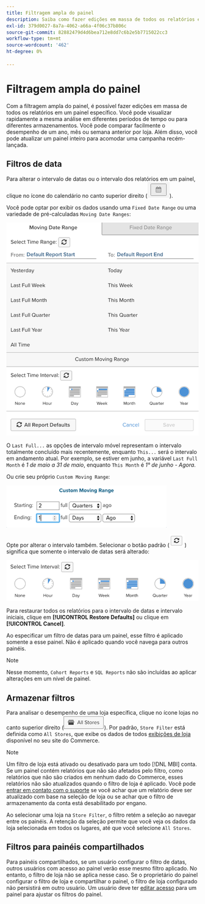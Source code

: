 ```yaml
---
title: Filtragem ampla do painel
description: Saiba como fazer edições em massa de todos os relatórios em um painel específico.
exl-id: 379d0027-8a7a-4062-a66a-4f06c37b806c
source-git-commit: 82882479d4d6bea712e8dd7c6b2e5b7715022cc3
workflow-type: tm+mt
source-wordcount: '462'
ht-degree: 0%

---
```


# Filtragem ampla do painel

Com a filtragem ampla do painel, é possível fazer edições em massa de todos os relatórios em um painel específico. Você pode visualizar rapidamente a mesma análise em diferentes períodos de tempo ou para diferentes armazenamentos. Você pode comparar facilmente o desempenho de um ano, mês ou semana anterior por loja. Além disso, você pode atualizar um painel inteiro para acomodar uma campanha recém-lançada.

## Filtros de data

Para alterar o intervalo de datas ou o intervalo dos relatórios em um painel, clique no ícone do calendário no canto superior direito (![calendário](../../assets/calendar-button.png)).

Você pode optar por exibir os dados usando uma `Fixed Date Range` ou uma variedade de pré-calculadas `Moving Date Ranges`:

![movimentação de intervalos de datas](../../assets/moving_date_ranges.png)

O `Last Full...` as opções de intervalo móvel representam o intervalo totalmente concluído mais recentemente, enquanto `This...` será o intervalo em andamento atual. Por exemplo, se estiver em junho, a variável `Last Full Month` é _1 de maio a 31 de maio_, enquanto `This Month` é _1° de junho - Agora_.

Ou crie seu próprio `Custom Moving Range`\:

![intervalo móvel personalizado](../../assets/custom-moving-range.png)

Opte por alterar o intervalo também. Selecionar o botão padrão (![padrão de intervalo de tempo](../../assets/time_interval_default.png)) significa que somente o intervalo de datas será alterado:

![intervalo de tempo](../../assets/time_interval.png)

Para restaurar todos os relatórios para o intervalo de datas e intervalo iniciais, clique em **[!UICONTROL Restore Defaults]** ou clique em **[!UICONTROL Cancel]**.

Ao especificar um filtro de datas para um painel, esse filtro é aplicado somente a esse painel. Não é aplicado quando você navega para outros painéis.

>[!NOTE]
>
>Nesse momento, `Cohort Reports` e `SQL Reports` não são incluídas ao aplicar alterações em um nível de painel.

## Armazenar filtros

Para analisar o desempenho de uma loja específica, clique no ícone lojas no canto superior direito (![Filtro de armazenamento](../../assets/store-filter.png)). Por padrão, `Store Filter` está definida como `All Stores`, que exibe os dados de todos [exibições de loja](https://experienceleague.adobe.com/docs/commerce-admin/stores-sales/site-store/store-views.html) disponível no seu site do Commerce.

>[!NOTE]
>
>Um filtro de loja está ativado ou desativado para um todo [!DNL MBI] conta. Se um painel contém relatórios que não são afetados pelo filtro, como relatórios que não são criados em nenhum dado do Commerce, esses relatórios não são atualizados quando o filtro de loja é aplicado. Você pode [entrar em contato com o suporte](../../guide-overview.md) se você achar que um relatório deve ser atualizado com base na seleção de loja ou se achar que o filtro de armazenamento da conta está desabilitado por engano.

Ao selecionar uma loja na `Store Filter`, o filtro retém a seleção ao navegar entre os painéis. A retenção da seleção permite que você veja os dados da loja selecionada em todos os lugares, até que você selecione `All Stores`.

## Filtros para painéis compartilhados

Para painéis compartilhados, se um usuário configurar o filtro de datas, outros usuários com acesso ao painel verão esse mesmo filtro aplicado. No entanto, o filtro de loja não se aplica nesse caso. Se o proprietário do painel configurar o filtro de loja e compartilhar o painel, o filtro de loja configurado não persistirá em outro usuário. Um usuário deve ter [editar acesso](../../data-user/dashboards/share-dashboard-with-users.md) para um painel para ajustar os filtros do painel.
